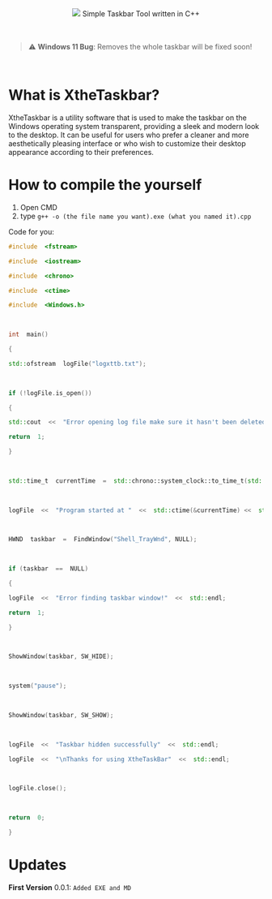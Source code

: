 
<div align="center">
<img src="https://i.ibb.co/ZHWnhRC/logo.png">
Simple Taskbar Tool written in C++
</div>
<br><br>

> :warning: **Windows 11 Bug**: Removes the whole taskbar will be fixed soon!

<br>

# What is XtheTaskbar?
 
<p>XtheTaskbar is a utility software that is used to make the taskbar on the Windows operating system transparent, providing a sleek and modern look to the desktop. It can be useful for users who prefer a cleaner and more aesthetically pleasing interface or who wish to customize their desktop appearance according to their preferences.</p> 

# How to compile the yourself

1. Open CMD
2. type ``g++ -o (the file name you want).exe (what you named it).cpp``

Code for you:

```cpp
#include  <fstream>

#include  <iostream>

#include  <chrono>

#include  <ctime>

#include  <Windows.h>

  

int  main()

{

std::ofstream  logFile("logxttb.txt");

  

if (!logFile.is_open())

{

std::cout  <<  "Error opening log file make sure it hasn't been deleted."  <<  std::endl;

return  1;

}

  

std::time_t  currentTime  =  std::chrono::system_clock::to_time_t(std::chrono::system_clock::now());

  

logFile  <<  "Program started at "  <<  std::ctime(&currentTime) <<  std::endl;

  

HWND  taskbar  =  FindWindow("Shell_TrayWnd", NULL);

  

if (taskbar  ==  NULL)

{

logFile  <<  "Error finding taskbar window!"  <<  std::endl;

return  1;

}

  

ShowWindow(taskbar, SW_HIDE);

  

system("pause");

  

ShowWindow(taskbar, SW_SHOW);

  

logFile  <<  "Taskbar hidden successfully"  <<  std::endl;

logFile  <<  "\nThanks for using XtheTaskBar"  <<  std::endl;

  

logFile.close();

  

return  0;

}
```

# Updates

**First Version** 0.0.1: ``Added EXE and MD``
